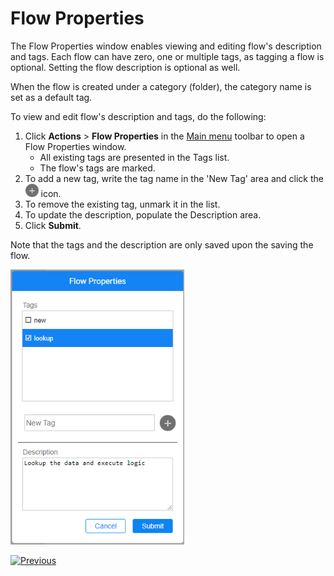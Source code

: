 # Flow Properties

The Flow Properties window enables viewing and editing flow's description and tags. Each flow can have zero, one or multiple tags, as tagging a flow is optional. Setting the flow description is optional as well. 

When the flow is created under a category (folder), the category name is set as a default tag.

To view and edit flow's description and tags, do the following:

1. Click **Actions** > **Flow Properties** in the [Main menu](18_broadway_flow_window.md#main-menu) toolbar to open a Flow Properties window. 
    * All existing tags are presented in the Tags list. 
    * The flow's tags are marked. 
2. To add a new tag, write the tag name in the 'New Tag' area and click the <img src="images/plus.png" style="zoom:65%;" /> icon. 
3. To remove the existing tag, unmark it in the list.
4. To update the description, populate the Description area.
5. Click **Submit**.

Note that the tags and the description are only saved upon the saving the flow.

<img src="images/99_33_flow_prop.png" style="zoom:80%;" /> 



[![Previous](/articles/images/Previous.png)](32_reset_actor_state.md)
